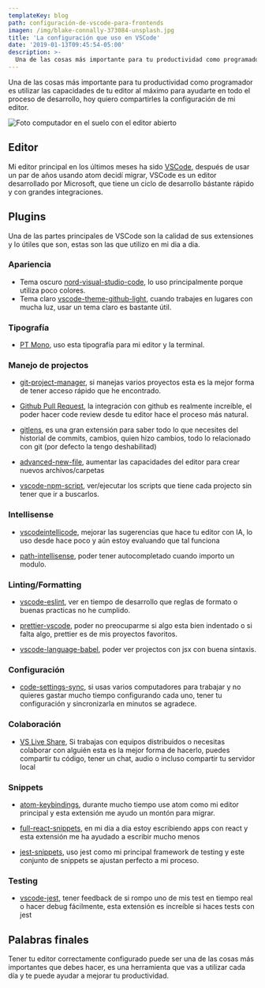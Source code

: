 ```yaml
---
templateKey: blog
path: configuración-de-vscode-para-frontends
imagen: /img/blake-connally-373084-unsplash.jpg
title: 'La configuración que uso en VSCode'
date: '2019-01-13T09:45:54-05:00'
description: >-
  Una de las cosas más importante para tu productividad como programador es utilizar las capacidades de tu editor al máximo para ayudarte en todo el proceso de desarrollo, hoy quiero compartirles la configuración de mi editor.
---
```

Una de las cosas más importante para tu productividad como programador es utilizar las capacidades de tu editor al máximo para ayudarte en todo el proceso de desarrollo, hoy quiero compartirles la configuración de mi editor.

![Foto computador en el suelo con el editor abierto](/img/blake-connally-373084-unsplash.jpg)

## Editor

Mi editor principal en los últimos meses ha sido [VSCode](https://code.visualstudio.com/), después de usar un par de años usando atom decidí migrar, VSCode es un editor desarrollado por Microsoft, que tiene un ciclo de desarrollo bástante rápido y con grandes integraciones.

## Plugins

Una de las partes principales de VSCode son la calidad de sus extensiones y lo útiles que son, estas son las que utilizo en mi dia a dia.

### Apariencia

- Tema oscuro [nord-visual-studio-code](https://marketplace.visualstudio.com/items?itemName=arcticicestudio.nord-visual-studio-code), lo uso principalmente porque utiliza poco colores.
- Tema claro [vscode-theme-github-light](https://marketplace.visualstudio.com/items?itemName=Hyzeta.vscode-theme-github-light), cuando trabajes en lugares con mucha luz, usar un tema claro es bastante útil.

### Tipografía

- [PT Mono](https://fonts.google.com/specimen/PT+Mono), uso esta tipografía para mi editor y la terminal.

### Manejo de projectos

- [git-project-manager](https://marketplace.visualstudio.com/items?itemName=felipecaputo.git-project-manager), si manejas varios proyectos esta es la mejor forma de tener acceso rápido que he encontrado.

- [Github Pull Request](https://marketplace.visualstudio.com/items?itemName=GitHub.vscode-pull-request-github), la integración con github es realmente increíble, el poder hacer code review desde tu editor hace el proceso más natural.

- [gitlens](https://marketplace.visualstudio.com/items?itemName=eamodio.gitlens), es una gran extensión para saber todo lo que necesites del historial de commits, cambios, quien hizo cambios, todo lo relacionado con git (por defecto la tengo deshabilitad) 

- [advanced-new-file](https://marketplace.visualstudio.com/items?itemName=patbenatar.advanced-new-file), aumentar las capacidades del editor para crear nuevos archivos/carpetas

- [vscode-npm-script](https://marketplace.visualstudio.com/items?itemName=eg2.vscode-npm-script), ver/ejecutar los scripts que tiene cada projecto sin tener que ir a buscarlos.

### Intellisense

- [vscodeintellicode](https://marketplace.visualstudio.com/items?itemName=VisualStudioExptTeam.vscodeintellicode), mejorar las sugerencias que hace tu editor con IA, lo uso desde hace poco y aún estoy evaluando que tal funciona

- [path-intellisense](https://marketplace.visualstudio.com/items?itemName=christian-kohler.path-intellisense), poder tener autocompletado cuando importo un modulo.

### Linting/Formatting

- [vscode-eslint](https://marketplace.visualstudio.com/items?itemName=dbaeumer.vscode-eslint), ver en tiempo de desarrollo que reglas de formato o buenas practicas no he cumplido.

- [prettier-vscode](https://marketplace.visualstudio.com/items?itemName=esbenp.prettier-vscode), poder no preocuparme si algo esta bien indentado o si falta algo, prettier es de mis proyectos favoritos.

- [vscode-language-babel](https://marketplace.visualstudio.com/items?itemName=mgmcdermott.vscode-language-babel), poder ver projectos con jsx con buena sintaxis.

### Configuración

- [code-settings-sync](https://marketplace.visualstudio.com/items?itemName=Shan.code-settings-sync), si usas varios computadores para trabajar y no quieres gastar mucho tiempo configurando cada uno, tener tu configuración y sincronizarla en minutos se agradece.

### Colaboración

- [VS Live Share](https://marketplace.visualstudio.com/items?itemName=MS-vsliveshare.vsliveshare), Si trabajas con equipos distribuidos o necesitas colaborar con alguién esta es la mejor forma de hacerlo, puedes compartir tu código, tener un chat, audio o incluso compartir tu servidor local

### Snippets

- [atom-keybindings](https://marketplace.visualstudio.com/items?itemName=ms-vscode.atom-keybindings), durante mucho tiempo use atom como mi editor principal y esta extensión me ayudo un montón para migrar.

- [full-react-snippets](https://marketplace.visualstudio.com/items?itemName=walter-ribeiro.full-react-snippets), en mi dia a dia estoy escribiendo apps con react y esta extensión me ha ayudado a escribir mucho menos

- [jest-snippets](https://marketplace.visualstudio.com/items?itemName=andys8.jest-snippets), uso jest como mi principal framework de testing y este conjunto de snippets se ajustan perfecto a mi proceso.

### Testing

- [vscode-jest](https://marketplace.visualstudio.com/items?itemName=Orta.vscode-jest), tener feedback de si rompo uno de mis test en tiempo real o hacer debug fácilmente, esta extensión es increíble si haces tests con jest

## Palabras finales

Tener tu editor correctamente configurado puede ser una de las cosas más importantes que debes hacer, es una herramienta que vas a utilizar cada día y te puede ayudar a mejorar tu productividad.
